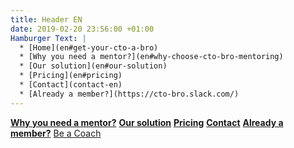 ```yaml
---
title: Header EN
date: 2019-02-20 23:56:00 +01:00
Hamburger Text: |
  * [Home](en#get-your-cto-a-bro)
  * [Why you need a mentor?](en#why-choose-cto-bro-mentoring)
  * [Our solution](en#our-solution)
  * [Pricing](en#pricing)
  * [Contact](contact-en)
  * [Already a member?](https://cto-bro.slack.com/)
---
```


__[Why you need a mentor?](en#why-choose-cto-bro-mentoring)__ __[Our solution](en#our-solution)__ __[Pricing](en#pricing)__ __[Contact](contact-en)__ __[Already a member?](https://cto-bro.slack.com/)__ 
<a href="coach-en">Be a Coach</a>